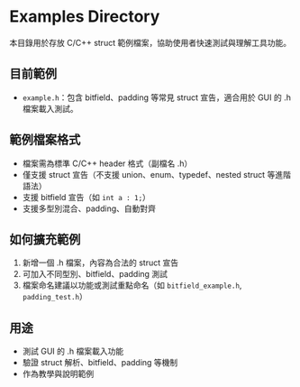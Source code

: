 # Examples Directory

本目錄用於存放 C/C++ struct 範例檔案，協助使用者快速測試與理解工具功能。

## 目前範例
- `example.h`：包含 bitfield、padding 等常見 struct 宣告，適合用於 GUI 的 .h 檔案載入測試。

## 範例檔案格式
- 檔案需為標準 C/C++ header 格式（副檔名 .h）
- 僅支援 struct 宣告（不支援 union、enum、typedef、nested struct 等進階語法）
- 支援 bitfield 宣告（如 `int a : 1;`）
- 支援多型別混合、padding、自動對齊

## 如何擴充範例
1. 新增一個 .h 檔案，內容為合法的 struct 宣告
2. 可加入不同型別、bitfield、padding 測試
3. 檔案命名建議以功能或測試重點命名（如 `bitfield_example.h`, `padding_test.h`）

## 用途
- 測試 GUI 的 .h 檔案載入功能
- 驗證 struct 解析、bitfield、padding 等機制
- 作為教學與說明範例 